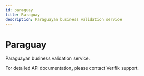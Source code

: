 ```yaml
---
id: paraguay
title: Paraguay
description: Paraguayan business validation service
---
```


# Paraguay

Paraguayan business validation service.

For detailed API documentation, please contact Verifik support.
